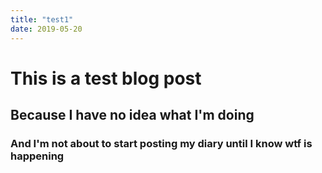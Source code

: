 ```yaml
---
title: "test1"
date: 2019-05-20
---
```



# This is a test blog post
## Because I have no idea what I'm doing
### And I'm not about to start posting my diary until I know wtf is happening
